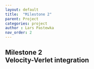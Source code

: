```yaml
---
layout: default
title:  "Milestone 2"
parent: Project
categories: project
author : Lars Pastewka
nav_order: 2
---
```


## Milestone 2 <br/> Velocity-Verlet integration


